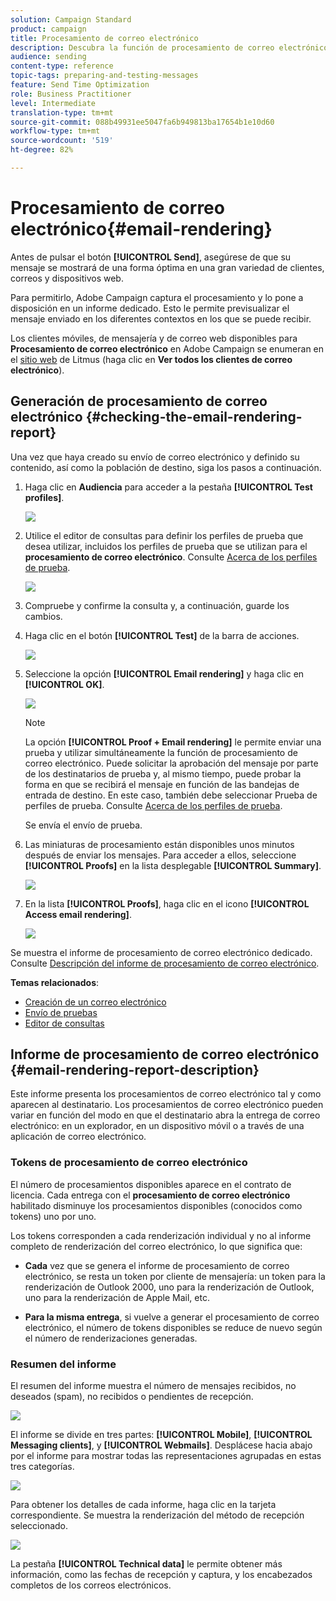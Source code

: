 ```yaml
---
solution: Campaign Standard
product: campaign
title: Procesamiento de correo electrónico
description: Descubra la función de procesamiento de correo electrónico.
audience: sending
content-type: reference
topic-tags: preparing-and-testing-messages
feature: Send Time Optimization
role: Business Practitioner
level: Intermediate
translation-type: tm+mt
source-git-commit: 088b49931ee5047fa6b949813ba17654b1e10d60
workflow-type: tm+mt
source-wordcount: '519'
ht-degree: 82%

---
```



# Procesamiento de correo electrónico{#email-rendering}

Antes de pulsar el botón **[!UICONTROL Send]**, asegúrese de que su mensaje se mostrará de una forma óptima en una gran variedad de clientes, correos y dispositivos web.

Para permitirlo, Adobe Campaign captura el procesamiento y lo pone a disposición en un informe dedicado. Esto le permite previsualizar el mensaje enviado en los diferentes contextos en los que se puede recibir.

Los clientes móviles, de mensajería y de correo web disponibles para **Procesamiento de correo electrónico** en Adobe Campaign se enumeran en el [sitio web](https://litmus.com/email-testing) de Litmus (haga clic en **Ver todos los clientes de correo electrónico**).

## Generación de procesamiento de correo electrónico {#checking-the-email-rendering-report}

Una vez que haya creado su envío de correo electrónico y definido su contenido, así como la población de destino, siga los pasos a continuación.

1. Haga clic en **Audiencia** para acceder a la pestaña **[!UICONTROL Test profiles]**.

   ![](assets/email_rendering_05.png)

1. Utilice el editor de consultas para definir los perfiles de prueba que desea utilizar, incluidos los perfiles de prueba que se utilizan para el **procesamiento de correo electrónico**. Consulte [Acerca de los perfiles de prueba](../../audiences/using/managing-test-profiles.md).

   ![](assets/email_rendering_06.png)

1. Compruebe y confirme la consulta y, a continuación, guarde los cambios.
1. Haga clic en el botón **[!UICONTROL Test]** de la barra de acciones.

   ![](assets/email_rendering_07.png)

1. Seleccione la opción **[!UICONTROL Email rendering]** y haga clic en **[!UICONTROL OK]**.

   ![](assets/email_rendering_08.png)

   >[!NOTE]
   >
   >La opción **[!UICONTROL Proof + Email rendering]** le permite enviar una prueba y utilizar simultáneamente la función de procesamiento de correo electrónico. Puede solicitar la aprobación del mensaje por parte de los destinatarios de prueba y, al mismo tiempo, puede probar la forma en que se recibirá el mensaje en función de las bandejas de entrada de destino. En este caso, también debe seleccionar Prueba de perfiles de prueba. Consulte [Acerca de los perfiles de prueba](../../audiences/using/managing-test-profiles.md).

   Se envía el envío de prueba.

1. Las miniaturas de procesamiento están disponibles unos minutos después de enviar los mensajes. Para acceder a ellos, seleccione **[!UICONTROL Proofs]** en la lista desplegable **[!UICONTROL Summary]**.

   ![](assets/email_rendering_03.png)

1. En la lista **[!UICONTROL Proofs]**, haga clic en el icono **[!UICONTROL Access email rendering]**.

   ![](assets/email_rendering_04.png)

Se muestra el informe de procesamiento de correo electrónico dedicado. Consulte [Descripción del informe de procesamiento de correo electrónico](#email-rendering-report-description).

**Temas relacionados**:

* [Creación de un correo electrónico](../../channels/using/creating-an-email.md)
* [Envío de pruebas](../../sending/using/sending-proofs.md)
* [Editor de consultas](../../automating/using/editing-queries.md#about-query-editor)

## Informe de procesamiento de correo electrónico {#email-rendering-report-description}

Este informe presenta los procesamientos de correo electrónico tal y como aparecen al destinatario. Los procesamientos de correo electrónico pueden variar en función del modo en que el destinatario abra la entrega de correo electrónico: en un explorador, en un dispositivo móvil o a través de una aplicación de correo electrónico.

### Tokens de procesamiento de correo electrónico

El número de procesamientos disponibles aparece en el contrato de licencia. Cada entrega con el **procesamiento de correo electrónico** habilitado disminuye los procesamientos disponibles (conocidos como tokens) uno por uno.

Los tokens corresponden a cada renderización individual y no al informe completo de renderización del correo electrónico, lo que significa que:

* **Cada** vez que se genera el informe de procesamiento de correo electrónico, se resta un token por cliente de mensajería: un token para la renderización de Outlook 2000, uno para la renderización de Outlook, uno para la renderización de Apple Mail, etc.

* **Para la misma entrega**, si vuelve a generar el procesamiento de correo electrónico, el número de tokens disponibles se reduce de nuevo según el número de renderizaciones generadas.

### Resumen del informe

El resumen del informe muestra el número de mensajes recibidos, no deseados (spam), no recibidos o pendientes de recepción.

![](assets/inbox_rendering_report.png)

El informe se divide en tres partes: **[!UICONTROL Mobile]**, **[!UICONTROL Messaging clients]**, y **[!UICONTROL Webmails]**. Desplácese hacia abajo por el informe para mostrar todas las representaciones agrupadas en estas tres categorías.

![](assets/inbox_rendering_report_3.png)

Para obtener los detalles de cada informe, haga clic en la tarjeta correspondiente. Se muestra la renderización del método de recepción seleccionado.

![](assets/inbox_rendering_report_2.png)

La pestaña **[!UICONTROL Technical data]** le permite obtener más información, como las fechas de recepción y captura, y los encabezados completos de los correos electrónicos.
